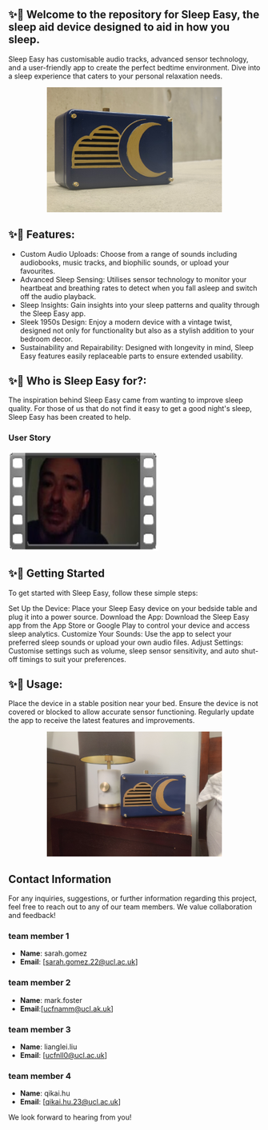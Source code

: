 
## ✨🌙 Welcome to the repository for Sleep Easy, the sleep aid device designed to aid in how you sleep.

Sleep Easy has customisable audio tracks, advanced sensor technology, and a user-friendly app to create the perfect bedtime environment. Dive into a sleep experience that caters to your personal relaxation needs.

<div align="center">
    <img src="/assets/SleepEasy1.jpg" width="350" height="250" alt="The final prototypet">
</div>



## ✨🌙 Features:

 * Custom Audio Uploads: Choose from a range of sounds including audiobooks, music tracks, and biophilic sounds, or upload your favourites.
 * Advanced Sleep Sensing: Utilises sensor technology to monitor your heartbeat and breathing rates to detect when you fall asleep and switch off the audio playback.
 * Sleep Insights: Gain insights into your sleep patterns and quality through the Sleep Easy app.
 * Sleek 1950s Design: Enjoy a modern device with a vintage twist, designed not only for functionality but also as a stylish addition to your bedroom decor.
 * Sustainability and Repairability: Designed with longevity in mind, Sleep Easy features easily replaceable parts to ensure extended usability.


## ✨🌙 Who is Sleep Easy for?:

The inspiration behind Sleep Easy came from wanting to improve sleep quality. For those of us that do not find it easy to get a good night's sleep, Sleep Easy has been created to help.

### User Story
<a href="https://1drv.ms/v/s!ArII0mnkCPeRmL8Pxuj-M7NcC39dCg?e=Ag4BHg">
  <img src="/assets/Thumbnail1.jpg" alt="Link to video" width="300" height="200">
</a>


## ✨🌙 Getting Started

To get started with Sleep Easy, follow these simple steps:

Set Up the Device: Place your Sleep Easy device on your bedside table and plug it into a power source.
    Download the App: Download the Sleep Easy app from the App Store or Google Play to control your device and access sleep analytics.
    Customize Your Sounds: Use the app to select your preferred sleep sounds or upload your own audio files.
    Adjust Settings: Customise settings such as volume, sleep sensor sensitivity, and auto shut-off timings to suit your preferences.

    

## ✨🌙 Usage:

Place the device in a stable position near your bed.
    Ensure the device is not covered or blocked to allow accurate sensor functioning.
    Regularly update the app to receive the latest features and improvements.

<div align="center">
    <img src="/assets/SleepEasy2.jpg" width="350" height="250" alt="The final prototypet">
</div>

## Contact Information

For any inquiries, suggestions, or further information regarding this project, feel free to reach out to any of our team members. We value collaboration and feedback!

### team member 1
- **Name**: sarah.gomez
- **Email**: [sarah.gomez.22@ucl.ac.uk]


### team member 2
- **Name**: mark.foster
- **Email**:[ucfnamm@ucl.ak.uk]

### team member 3
- **Name**: lianglei.liu
- **Email**: [ucfnll0@ucl.ac.uk]


### team member 4
- **Name**: qikai.hu
- **Email**: [qikai.hu.23@ucl.ac.uk]


We look forward to hearing from you!
